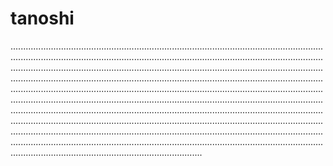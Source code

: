 # tanoshi

....................................................................................................................................................................................................................................................................................................................................................................................................................................................................................................................................................................................................................................................................................................................................................................................................................................................................................................................................................................................................................................................................................................................................................................................................................................................................................................................................................................